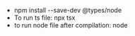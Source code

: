 - npm install --save-dev @types/node
- To run ts file: npx tsx <ts-file-name>
- to run node file after compilation: node <file-name-of-JS>


